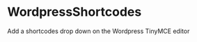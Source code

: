 WordpressShortcodes
===================

Add a shortcodes drop down on the Wordpress TinyMCE editor
